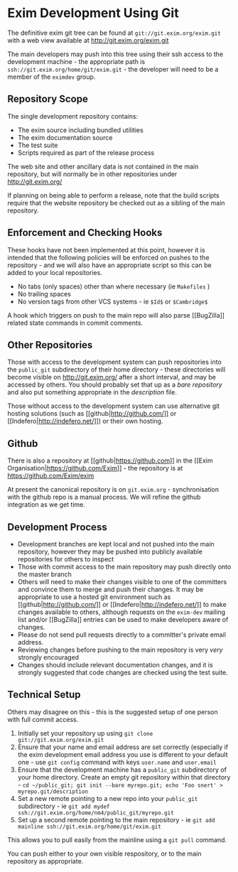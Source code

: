 # Exim Development Using Git

The definitive exim git tree can be found at `git://git.exim.org/exim.git` with a web view available at http://git.exim.org/exim.git

The main developers may push into this tree using their ssh access to the development machine - the appropriate path is `ssh://git.exim.org/home/git/exim.git` - the developer will need to be a member of the `eximdev` group.

## Repository Scope

The single development repository contains:

* The exim source including bundled utilities
* The exim documentation source
* The test suite
* Scripts required as part of the release process

The web site and other ancillary data is not contained in the main repository, but will normally be in other repositories under http://git.exim.org/

If planning on being able to perform a release, note that the build scripts require that the website repository be checked out as a sibling of the main repository.

## Enforcement and Checking Hooks

These hooks have not been implemented at this point, however it is intended that the following policies will be enforced on pushes to the repository - and we will also have an appropriate script so this can be added to your local repositories.

* No tabs (only spaces) other than where necessary (ie `Makefiles` )
* No trailing spaces
* No version tags from other VCS systems - ie `$Id$` or `$Cambridge$`

A hook which triggers on push to the main repo will also parse [[BugZilla]] related state commands in commit comments.

## Other Repositories

Those with access to the development system can push repositories into the `public_git` subdirectory of their home directory - these directories will become visible on http://git.exim.org/ after a short interval, and may be accessed by others.  You should probably set that up as a _bare repository_ and also put something appropriate in the _description_ file.

Those without access to the development system can use alternative git hosting solutions (such as [[github|http://github.com/]] or [[Indefero|http://indefero.net/]]) or their own hosting.

## Github

There is also a repository at [[github|https://github.com]] in the [[Exim Organisation|https://github.com/Exim]] - the repository is at https://github.com/Exim/exim

At present the canonical repository is on `git.exim.org` - synchronisation with the github repo is a manual process.  We will refine the github integration as we get time.

## Development Process

* Development branches are kept local and not pushed into the main repository, however they may be pushed into publicly available repositories for others to inspect
* Those with commit access to the main repository may push directly onto the master branch
* Others will need to make their changes visible to one of the committers and convince them to merge and push their changes.  It may be appropriate to use a hosted git environment such as [[github|http://github.com/]] or [[Indefero|http://indefero.net/]] to make changes available to others, although requests on the `exim-dev` mailing list and/or [[BugZilla]] entries can be used to make developers aware of changes.
* Please do not send pull requests directly to a committer's private email address.
* Reviewing changes before pushing to the main repository is very _very_ strongly encouraged
* Changes should include relevant documentation changes, and it is strongly suggested that code changes are checked using the test suite.

## Technical Setup

Others may disagree on this - this is the suggested setup of one person with full commit access.

1. Initially set your repository up using `git clone git://git.exim.org/exim.git`
2. Ensure that your name and email address are set correctly (especially if the exim development email address you use is different to your default one - use `git config` command with keys `user.name` and `user.email`
3. Ensure that the development machine has a `public_git` subdirectory of your home directory. Create an empty git repository within that directory - `cd ~/public_git; git init --bare myrepo.git; echo 'Foo snert' > myrepo.git/description`
4. Set a new remote pointing to a new repo into your `public_git` subdirectory - ie `git add mydef ssh://git.exim.org/home/nm4/public_git/myrepo.git`
5. Set up a second remote pointing to the main repository  - ie `git add mainline ssh://git.exim.org/home/git/exim.git`

This allows you to pull easily from the mainline using a `git pull` command.

You can push either to your own visible respository, or to the main repository as appropriate.
